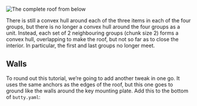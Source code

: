 ![The complete roof from below](img/butty/tweak-roof-6-bottom.png)

There is still a convex hull around each of the three items in each of the four
groups, but there is no longer a convex hull around the four groups as a unit.
Instead, each set of 2 neighbouring groups (chunk size 2) forms a convex hull,
overlapping to make the roof, but not so far as to close the interior. In
particular, the first and last groups no longer meet.

## Walls

To round out this tutorial, we’re going to add another tweak in one go. It uses
the same anchors as the edges of the roof, but this one goes to ground like
the walls around the key mounting plate. Add this to the bottom of `butty.yaml`:
